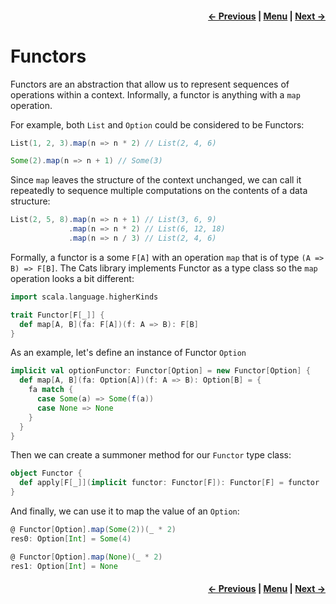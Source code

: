 <h4 align="right">
    <a href="lesson3_3_semigroups.md">← Previous</a> |
    <a href="../../../../README.md">Menu</a> |
    <a href="../_4_functional_programming_monads/lesson4.md">Next →</a>
</h4>

<h1>Functors</h1>

Functors are an abstraction that allow us to represent sequences of operations within a context. Informally, a functor 
is anything with a `map` operation. 

For example, both `List` and `Option` could be considered to be Functors:

```scala
List(1, 2, 3).map(n => n * 2) // List(2, 4, 6)
```

```scala
Some(2).map(n => n + 1) // Some(3)
```

Since `map` leaves the structure of the context unchanged, we can call it repeatedly to sequence multiple computations 
on the contents of a data structure:

```scala
List(2, 5, 8).map(n => n + 1) // List(3, 6, 9)
             .map(n => n * 2) // List(6, 12, 18)
             .map(n => n / 3) // List(2, 4, 6)
```

Formally, a functor is a some `F[A]` with an operation `map` that is of type `(A => B) => F[B]`. The Cats library 
implements Functor as a type class so the `map` operation looks a bit different:

```scala
import scala.language.higherKinds

trait Functor[F[_]] {
  def map[A, B](fa: F[A])(f: A => B): F[B]
}
```

As an example, let's define an instance of Functor `Option`

```scala
implicit val optionFunctor: Functor[Option] = new Functor[Option] {
  def map[A, B](fa: Option[A])(f: A => B): Option[B] = {
    fa match {
      case Some(a) => Some(f(a))
      case None => None
    }
  }
}
```

Then we can create a summoner method for our `Functor` type class:

```scala
object Functor {
  def apply[F[_]](implicit functor: Functor[F]): Functor[F] = functor
}
```

And finally, we can use it to map the value of an `Option`:

```scala
@ Functor[Option].map(Some(2))(_ * 2)
res0: Option[Int] = Some(4)

@ Functor[Option].map(None)(_ * 2)
res1: Option[Int] = None
```

<h4 align="right">
    <a href="lesson3_3_semigroups.md">← Previous</a> |
    <a href="../../../../README.md">Menu</a> |
    <a href="../_4_functional_programming_monads/lesson4.md">Next →</a>
</h4>